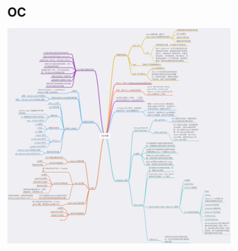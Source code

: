 # OC
<p align="center" >
  <img src="https://github.com/kenan0620/OC/blob/master/OC%E5%AF%B9%E8%B1%A1%20mind%20%E5%9B%BE.png" alt="mind" title="对象mind图">
</p>
